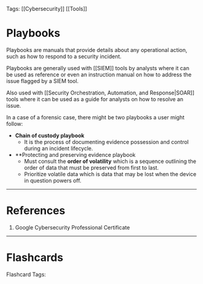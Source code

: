 Tags: [[Cybersecurity]] [[Tools]]
# Playbooks

Playbooks are manuals that provide details about any operational action, such as how to respond to a security incident.

Playbooks are generally used with [[SIEM]] tools by analysts where it can be used as reference or even an instruction manual on how to address the issue flagged by a SIEM tool.

Also used with [[Security Orchestration, Automation, and Response|SOAR]] tools where it can be used as a guide for analysts on how to resolve an issue.

In a case of a forensic case, there might be two playbooks a user might follow:

- **Chain of custody playbook**
	- It is the process of documenting evidence possession and control during an incident lifecycle.
- **Protecting and preserving evidence playbook
	- Must consult the **order of volatility** which is a sequence outlining the order of data that must be preserved from first to last.
	- Prioritize volatile data which is data that may be lost when the device in question powers off.

---
# References

1. Google Cybersecurity Professional Certificate

---
# Flashcards

Flashcard Tags: 